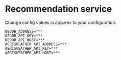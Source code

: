 # Recommendation service

Change config values in app.env to your configuration.

```
GEODB_ADDRESS=***
GEODB_API_KEY=***
GEODB_API_HOST=***
AERISWEATHER_API_ADDRESS=***
AERISWEATHER_API_KEY=***
AERISWEATHER_API_HOST=***
```